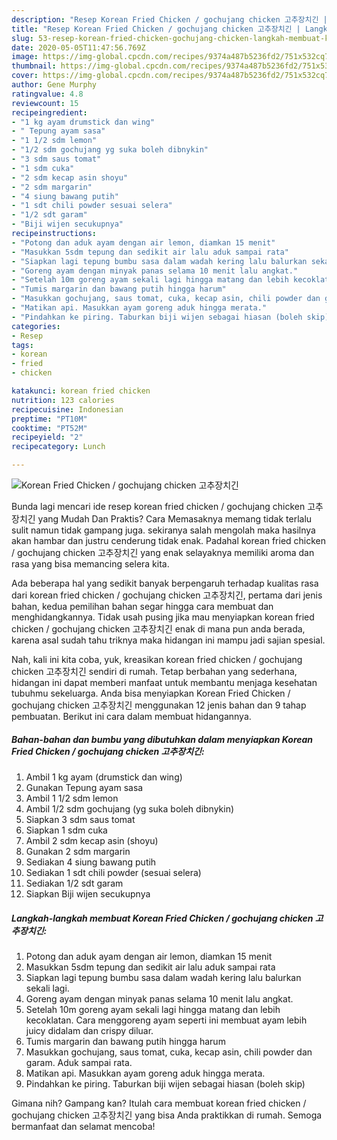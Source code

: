 ```yaml
---
description: "Resep Korean Fried Chicken / gochujang chicken 고추장치긴 | Langkah Membuat Korean Fried Chicken / gochujang chicken 고추장치긴 Yang Sedap"
title: "Resep Korean Fried Chicken / gochujang chicken 고추장치긴 | Langkah Membuat Korean Fried Chicken / gochujang chicken 고추장치긴 Yang Sedap"
slug: 53-resep-korean-fried-chicken-gochujang-chicken-langkah-membuat-korean-fried-chicken-gochujang-chicken-yang-sedap
date: 2020-05-05T11:47:56.769Z
image: https://img-global.cpcdn.com/recipes/9374a487b5236fd2/751x532cq70/korean-fried-chicken-gochujang-chicken-고추장치긴-foto-resep-utama.jpg
thumbnail: https://img-global.cpcdn.com/recipes/9374a487b5236fd2/751x532cq70/korean-fried-chicken-gochujang-chicken-고추장치긴-foto-resep-utama.jpg
cover: https://img-global.cpcdn.com/recipes/9374a487b5236fd2/751x532cq70/korean-fried-chicken-gochujang-chicken-고추장치긴-foto-resep-utama.jpg
author: Gene Murphy
ratingvalue: 4.8
reviewcount: 15
recipeingredient:
- "1 kg ayam drumstick dan wing"
- " Tepung ayam sasa"
- "1 1/2 sdm lemon"
- "1/2 sdm gochujang yg suka boleh dibnykin"
- "3 sdm saus tomat"
- "1 sdm cuka"
- "2 sdm kecap asin shoyu"
- "2 sdm margarin"
- "4 siung bawang putih"
- "1 sdt chili powder sesuai selera"
- "1/2 sdt garam"
- "Biji wijen secukupnya"
recipeinstructions:
- "Potong dan aduk ayam dengan air lemon, diamkan 15 menit"
- "Masukkan 5sdm tepung dan sedikit air lalu aduk sampai rata"
- "Siapkan lagi tepung bumbu sasa dalam wadah kering lalu balurkan sekali lagi."
- "Goreng ayam dengan minyak panas selama 10 menit lalu angkat."
- "Setelah 10m goreng ayam sekali lagi hingga matang dan lebih kecoklatan. Cara menggoreng ayam seperti ini membuat ayam lebih juicy didalam dan crispy diluar."
- "Tumis margarin dan bawang putih hingga harum"
- "Masukkan gochujang, saus tomat, cuka, kecap asin, chili powder dan garam. Aduk sampai rata."
- "Matikan api. Masukkan ayam goreng aduk hingga merata."
- "Pindahkan ke piring. Taburkan biji wijen sebagai hiasan (boleh skip)"
categories:
- Resep
tags:
- korean
- fried
- chicken

katakunci: korean fried chicken 
nutrition: 123 calories
recipecuisine: Indonesian
preptime: "PT10M"
cooktime: "PT52M"
recipeyield: "2"
recipecategory: Lunch

---
```



![Korean Fried Chicken / gochujang chicken 고추장치긴](https://img-global.cpcdn.com/recipes/9374a487b5236fd2/751x532cq70/korean-fried-chicken-gochujang-chicken-고추장치긴-foto-resep-utama.jpg)

Bunda lagi mencari ide resep korean fried chicken / gochujang chicken 고추장치긴 yang Mudah Dan Praktis? Cara Memasaknya memang tidak terlalu sulit namun tidak gampang juga. sekiranya salah mengolah maka hasilnya akan hambar dan justru cenderung tidak enak. Padahal korean fried chicken / gochujang chicken 고추장치긴 yang enak selayaknya memiliki aroma dan rasa yang bisa memancing selera kita.



Ada beberapa hal yang sedikit banyak berpengaruh terhadap kualitas rasa dari korean fried chicken / gochujang chicken 고추장치긴, pertama dari jenis bahan, kedua pemilihan bahan segar hingga cara membuat dan menghidangkannya. Tidak usah pusing jika mau menyiapkan korean fried chicken / gochujang chicken 고추장치긴 enak di mana pun anda berada, karena asal sudah tahu triknya maka hidangan ini mampu jadi sajian spesial.


Nah, kali ini kita coba, yuk, kreasikan korean fried chicken / gochujang chicken 고추장치긴 sendiri di rumah. Tetap berbahan yang sederhana, hidangan ini dapat memberi manfaat untuk membantu menjaga kesehatan tubuhmu sekeluarga. Anda bisa menyiapkan Korean Fried Chicken / gochujang chicken 고추장치긴 menggunakan 12 jenis bahan dan 9 tahap pembuatan. Berikut ini cara dalam membuat hidangannya.

<!--inarticleads1-->

##### Bahan-bahan dan bumbu yang dibutuhkan dalam menyiapkan Korean Fried Chicken / gochujang chicken 고추장치긴:

1. Ambil 1 kg ayam (drumstick dan wing)
1. Gunakan  Tepung ayam sasa
1. Ambil 1 1/2 sdm lemon
1. Ambil 1/2 sdm gochujang (yg suka boleh dibnykin)
1. Siapkan 3 sdm saus tomat
1. Siapkan 1 sdm cuka
1. Ambil 2 sdm kecap asin (shoyu)
1. Gunakan 2 sdm margarin
1. Sediakan 4 siung bawang putih
1. Sediakan 1 sdt chili powder (sesuai selera)
1. Sediakan 1/2 sdt garam
1. Siapkan Biji wijen secukupnya




<!--inarticleads2-->

##### Langkah-langkah membuat Korean Fried Chicken / gochujang chicken 고추장치긴:

1. Potong dan aduk ayam dengan air lemon, diamkan 15 menit
1. Masukkan 5sdm tepung dan sedikit air lalu aduk sampai rata
1. Siapkan lagi tepung bumbu sasa dalam wadah kering lalu balurkan sekali lagi.
1. Goreng ayam dengan minyak panas selama 10 menit lalu angkat.
1. Setelah 10m goreng ayam sekali lagi hingga matang dan lebih kecoklatan. Cara menggoreng ayam seperti ini membuat ayam lebih juicy didalam dan crispy diluar.
1. Tumis margarin dan bawang putih hingga harum
1. Masukkan gochujang, saus tomat, cuka, kecap asin, chili powder dan garam. Aduk sampai rata.
1. Matikan api. Masukkan ayam goreng aduk hingga merata.
1. Pindahkan ke piring. Taburkan biji wijen sebagai hiasan (boleh skip)




Gimana nih? Gampang kan? Itulah cara membuat korean fried chicken / gochujang chicken 고추장치긴 yang bisa Anda praktikkan di rumah. Semoga bermanfaat dan selamat mencoba!
